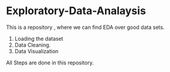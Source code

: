 # Exploratory-Data-Analaysis
This is a repository , where we can find EDA over good data sets.
1. Loading the dataset
2. Data Cleaning.
3. Data Visualization

All Steps are done in this repository.
